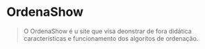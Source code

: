 # OrdenaShow
> O OrdenaShow é u site que visa deonstrar de fora didática características e funcionamento dos algorítos de ordenação.
